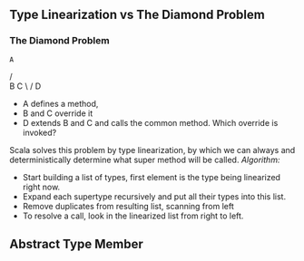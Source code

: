 ## Type Linearization vs The Diamond Problem
### The Diamond Problem
    A
  /   \
 B     C
  \   /
    D
* A defines a method,
* B and C override it
* D extends B and C and calls the common method. Which override is invoked?

Scala solves this problem by type linearization, by which we can always and deterministically determine what super method will be called. *Algorithm:*

* Start building a list of types, first element is the type being linearized right now.
* Expand each supertype recursively and put all their types into this list.
* Remove duplicates from resulting list, scanning from left
* To resolve a call, look in the linearized list from right to left.

## Abstract Type Member


